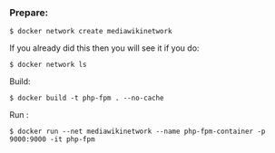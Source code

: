 ### Prepare:

```
$ docker network create mediawikinetwork

```
If you already did this then you will see it if you do:

```
$ docker network ls

```



Build:

```
$ docker build -t php-fpm . --no-cache

```



Run :

```
$ docker run --net mediawikinetwork --name php-fpm-container -p 9000:9000 -it php-fpm

```
